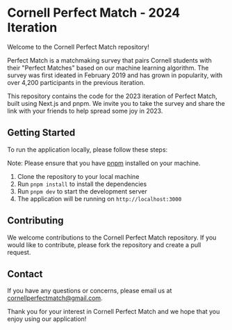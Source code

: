 # Cornell Perfect Match - 2024 Iteration

Welcome to the Cornell Perfect Match repository!

Perfect Match is a matchmaking survey that pairs Cornell students with their "Perfect Matches" based on our machine
learning algorithm. The survey was first ideated in February 2019 and has grown in popularity, with over 4,200
participants in the previous iteration.

This repository contains the code for the 2023 iteration of Perfect Match, built using Next.js and pnpm. We invite you
to take the survey and share the link with your friends to help spread some joy in 2023.

## Getting Started

To run the application locally, please follow these steps:

Note: Please ensure that you have [pnpm](https://pnpm.io/) installed on your machine.

1. Clone the repository to your local machine
2. Run `pnpm install` to install the dependencies
3. Run `pnpm dev` to start the development server
4. The application will be running on `http://localhost:3000`

## Contributing

We welcome contributions to the Cornell Perfect Match repository. If you would like to contribute, please fork the
repository and create a pull request.

## Contact

If you have any questions or concerns, please email us at
[cornellperfectmatch@gmail.com](mailto:cornellperfectmatch@gmail.com).

Thank you for your interest in Cornell Perfect Match and we hope that you enjoy using our application!

